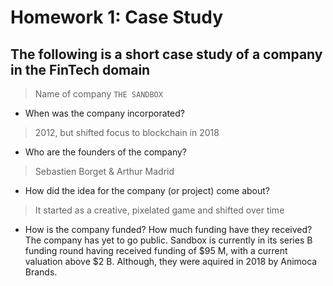 # Homework 1: Case Study

## The following is a short case study of a company in the FinTech domain

> Name of company 
 `THE SANDBOX`

* When was the company incorporated? 
> 2012, but shifted focus to blockchain in 2018

* Who are the founders of the company? 
> Sebastien Borget & Arthur Madrid

* How did the idea for the company (or project) come about? 
> It started as a creative, pixelated game and shifted over time

* How is the company funded? How much funding have they received?
    The company has yet to go public. Sandbox is currently in its series B funding round having received funding of $95 M, with a current valuation above $2 B. Although, they were aquired in 2018 by Animoca Brands.
